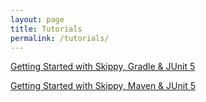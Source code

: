 ```yaml
---
layout: page
title: Tutorials
permalink: /tutorials/
---
```


[Getting Started with Skippy, Gradle & JUnit 5](/tutorials/getting-started-with-skippy-gradle-junit5)

[Getting Started with Skippy, Maven & JUnit 5](/tutorials/getting-started-with-skippy-maven-junit5)